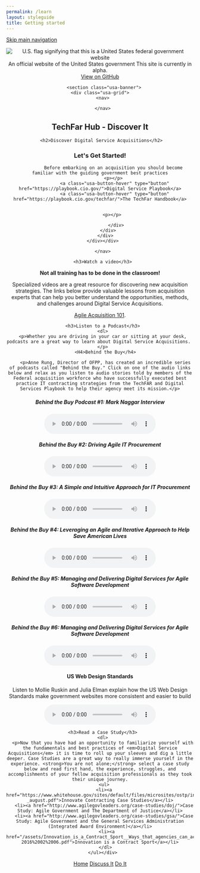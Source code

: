 ```yaml
---
permalink: /learn
layout: styleguide
title: Getting started
---
```


<link rel="stylesheet" href="http://jonmost.github.io/dist/css/main.css">
<link rel="stylesheet" href="http://jonmost.github.io/dist/css/google-fonts.css">
<script src="http://jonmost.github.io/dist/js/components.js"></script>

<a class="skipnav" href="#main-content">Skip main navigation</a>

<header role="banner">

  <div class="usa-disclaimer">
    <div class="usa-grid">
      <span class="usa-disclaimer-official">
        <img class="usa-flag_icon" alt="U.S. flag signifying that this is a United States federal government website" src="{{ site.baseurl }}/jonmost.github.io-V2/assets/img/us_flag_small.png">
        An official website of the United States government
      </span>
      <span class="usa-disclaimer-stage">This site is currently in alpha. </span>
    </div>
  </div>


  <section class="usa-banner">
    <div class="usa-grid">
      <nav>
        <a class="usa-banner-link-top" href="https://github.com/jonmost/jonmost.github.io">View on GitHub</a>
      </nav>
      <div class="usa-banner-content" id="main-content">
      
       <section class="usa-banner">
    <div class="usa-grid">
      <nav>
      
      </nav>
 <div class="usa-banner-content" id="main-content">
     <h1>TechFar Hub - Discover It</h1>


     
     <h2>Discover Digital Service Acquisitions</h2>
       


<h3> <strong>Let's Get Started!</strong></h3>

         
              Before embarking on an acquisition you should become familiar with the guiding government best practices
              <p></p>
               <a class="usa-button-hover" type="button" href="https://playbook.cio.gov/">Digital Service Playbook</a>
               <a class="usa-button-hover" type="button" href="https://playbook.cio.gov/techfar/">The TechFar Handbook</a>
             
               
             <p></p>
             
                </div>
          </div>
        </div>
      </div></div>

   <section class="usa-banner">
    <div class="usa-grid">
      <nav>
       
      </nav>
 <div class="usa-banner-content" id="main-content">

	  <h3>Watch a video</h3>
<P> <strong>Not all training has to be done in the classroom!</strong></p>
Specialized videos are a great resource for discovering new acquisition strategies. The links below provide valuable lessons from acquisition experts that can help you better understand the opportunities, methods, and challenges around Digital Service Acquisitions. 
<p><a href="https://www.fai.gov/media_library/items/show/81/">Agile Acquisition 101</a>.
</p>

	  <h3>Listen to a Podcast</h3>
	  <dl>
	  <p>Whether you are driving in your car or sitting at your desk, podcasts are a great way to learn about Digital Service Acquisitions. 
	  </p>
	    <H4>Behind the Buy</h4>
	    
	    <p>Anne Rung, Director of OFPP, has created an incredible series of podcasts called "Behind the Buy." Click on one of the audio links below and relax as you listen to audio stories told by members of the Federal acquisition workforce who have successfully executed best practice IT contracting strategies from the TechFAR and Digital Services Playbook to help their agency meet its mission.</p>
	    
<h5>Behind the Buy Podcast #1: Mark Naggar Interview</h5>
<audio controls="controls">  
   <source src="https://www.fai.gov/drupal/sites/default/files/audio/030815Podcast.mp3" />  
   <source src="https://www.fai.gov/drupal/sites/default/files/audio/030815Podcast.mp3" />  
</audio> 

<h5>Behind the Buy #2: Driving Agile IT Procurement</h5>
<audio controls="controls">  
   <source src="https://www.fai.gov/drupal/sites/default/files/audio/041615Podcast.mp3" />  
   <source src="https://www.fai.gov/drupal/sites/default/files/audio/041615Podcast.mp3" />  
</audio> 

<h5>Behind the Buy #3: A Simple and Intuitive Approach for IT Procurement</h5>
<audio controls="controls">  
   <source src="https://www.whitehouse.gov/sites/default/files/audio/behind_the_buy_may2015.mp3" />  
   <source src="https://www.whitehouse.gov/sites/default/files/audio/behind_the_buy_may2015.mp3" />  
</audio>

<h5>Behind the Buy #4: Leveraging an Agile and Iterative Approach to Help Save American Lives</h5>
<audio controls="controls">  
   <source src="https://www.fai.gov/drupal/sites/default/files/audio/2015behind_the_buy_podcast4.mp3" />  
   <source src="https://www.fai.gov/drupal/sites/default/files/audio/2015behind_the_buy_podcast4.mp3" />  
</audio>

<h5>Behind the Buy #5: Managing and Delivering Digital Services for Agile Software Development</h5>
<audio controls="controls">  
   <source src="https://www.whitehouse.gov/sites/default/files/audio/mp3/behind_the_buy_podcast5.mp3" />  
   <source src="https://www.whitehouse.gov/sites/default/files/audio/mp3/behind_the_buy_podcast5.mp3" />  
</audio>

<h5>Behind the Buy #6: Managing and Delivering Digital Services for Agile Software Development</h5>
<audio controls="controls">  
   <source src="https://www.whitehouse.gov/sites/default/files/audio/mp3/behind_the_buy_podcast6.mp3" />  
   <source src="https://www.whitehouse.gov/sites/default/files/audio/mp3/behind_the_buy_podcast6.mp3" />  
</audio>

<h4>US Web Design Standards</h4>
<p>Listen to Mollie Ruskin and Julia Elman explain how the US Web Design Standards make government websites more consistent and easier to build</p>

<audio controls="controls">  
   <source src="http://hwcdn.libsyn.com/p/3/4/c/34cc68d31f31177b/Responsive_Web_Design_64_-_U.S._Digital_Service.mp3?c_id=10372902&expiration=1455051806&hwt=a804010813361627dad194e66e8f7a39" />  
   <source src="http://hwcdn.libsyn.com/p/3/4/c/34cc68d31f31177b/Responsive_Web_Design_64_-_U.S._Digital_Service.mp3?c_id=10372902&expiration=1455051806&hwt=a804010813361627dad194e66e8f7a39" />  
</audio>

	  <h3>Read a Case Study</h3>
	  <dl>
	  <p>Now that you have had an opportunity to familiarize yourself with the fundamentals and best practices of <em>Digital Service Acquisitions</em> it is time to roll up your sleeves and dig a little deeper. Case Studies are a great way to really immerse yourself in the experience. <strong>You are not alone;</strong> select a case study below and read first hand, the experience, struggles, and accomplishments of your fellow acquisition professionals as they took their unique journey.
	   <ul>
	   <li><a href="https://www.whitehouse.gov/sites/default/files/microsites/ostp/innovative_contracting_case_studies_2014_-_august.pdf">Innovate Contracting Case Studies</a></li>
	   <li><a href="http://www.agilegovleaders.org/case-studies/doj/">Case Study: Agile Government and The Department of Justice</a></li>
	   <li><a href="http://www.agilegovleaders.org/case-studies/gsa/">Case Study: Agile Government and the General Services Administration (Integrated Award Environment)</a></li>
	     <li><a href="/assets/Innovation_is_a_Contract_Sport__Ways_that_agencies_can_achieve_innovative_outcomes_through_acquisitions-2016%2002%2006.pdf">Innovation is a Contract Sport</a></li>
	    </dl>
	  </ul></div>

 <div class="button_wrapper">
    <a class="usa-button-outline" type="button" href="http://jonmost.github.io/">Home</a>
    <a class="usa-button-outline usa-button-active" type="button" href="http://jonmost.github.io/community">Discuss It</a>
    <a class="usa-button-outline usa-button-hover" type="button" href="http://jonmost.github.io/build">Do It</a>
</div>

</section>

      

